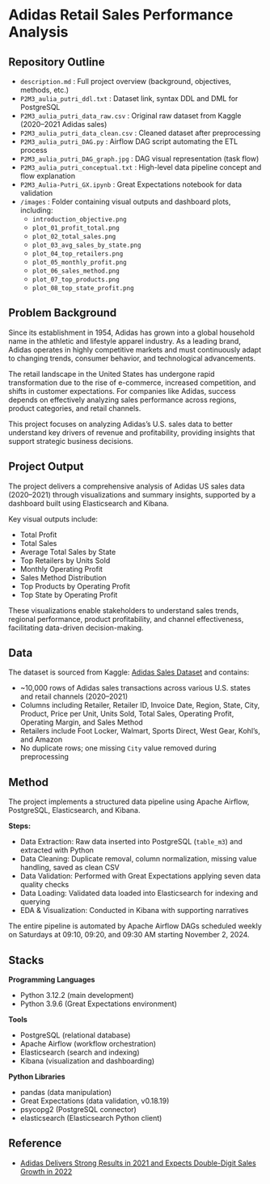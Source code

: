 # Adidas Retail Sales Performance Analysis

## Repository Outline  
- `description.md` : Full project overview (background, objectives, methods, etc.)  
- `P2M3_aulia_putri_ddl.txt` : Dataset link, syntax DDL and DML for PostgreSQL  
- `P2M3_aulia_putri_data_raw.csv` : Original raw dataset from Kaggle (2020–2021 Adidas sales)  
- `P2M3_aulia_putri_data_clean.csv` : Cleaned dataset after preprocessing  
- `P2M3_aulia_putri_DAG.py` : Airflow DAG script automating the ETL process  
- `P2M3_aulia_putri_DAG_graph.jpg` : DAG visual representation (task flow)  
- `P2M3_aulia_putri_conceptual.txt` : High-level data pipeline concept and flow explanation  
- `P2M3_Aulia-Putri_GX.ipynb` : Great Expectations notebook for data validation  
- `/images` : Folder containing visual outputs and dashboard plots, including:  
  - `introduction_objective.png`  
  - `plot_01_profit_total.png`  
  - `plot_02_total_sales.png`  
  - `plot_03_avg_sales_by_state.png`  
  - `plot_04_top_retailers.png`  
  - `plot_05_monthly_profit.png`  
  - `plot_06_sales_method.png`  
  - `plot_07_top_products.png`  
  - `plot_08_top_state_profit.png`  

## Problem Background  
Since its establishment in 1954, Adidas has grown into a global household name in the athletic and lifestyle apparel industry. As a leading brand, Adidas operates in highly competitive markets and must continuously adapt to changing trends, consumer behavior, and technological advancements.

The retail landscape in the United States has undergone rapid transformation due to the rise of e-commerce, increased competition, and shifts in customer expectations. For companies like Adidas, success depends on effectively analyzing sales performance across regions, product categories, and retail channels.

This project focuses on analyzing Adidas’s U.S. sales data to better understand key drivers of revenue and profitability, providing insights that support strategic business decisions.

## Project Output  
The project delivers a comprehensive analysis of Adidas US sales data (2020–2021) through visualizations and summary insights, supported by a dashboard built using Elasticsearch and Kibana.

Key visual outputs include:  
- Total Profit  
- Total Sales  
- Average Total Sales by State  
- Top Retailers by Units Sold  
- Monthly Operating Profit  
- Sales Method Distribution  
- Top Products by Operating Profit  
- Top State by Operating Profit  

These visualizations enable stakeholders to understand sales trends, regional performance, product profitability, and channel effectiveness, facilitating data-driven decision-making.

## Data  
The dataset is sourced from Kaggle: [Adidas Sales Dataset](https://www.kaggle.com/datasets/heemalichaudhari/adidas-sales-dataset) and contains:  
- ~10,000 rows of Adidas sales transactions across various U.S. states and retail channels (2020–2021)  
- Columns including Retailer, Retailer ID, Invoice Date, Region, State, City, Product, Price per Unit, Units Sold, Total Sales, Operating Profit, Operating Margin, and Sales Method  
- Retailers include Foot Locker, Walmart, Sports Direct, West Gear, Kohl’s, and Amazon  
- No duplicate rows; one missing `City` value removed during preprocessing  

## Method  
The project implements a structured data pipeline using Apache Airflow, PostgreSQL, Elasticsearch, and Kibana.  

**Steps:**  
- Data Extraction: Raw data inserted into PostgreSQL (`table_m3`) and extracted with Python  
- Data Cleaning: Duplicate removal, column normalization, missing value handling, saved as clean CSV  
- Data Validation: Performed with Great Expectations applying seven data quality checks  
- Data Loading: Validated data loaded into Elasticsearch for indexing and querying  
- EDA & Visualization: Conducted in Kibana with supporting narratives  

The entire pipeline is automated by Apache Airflow DAGs scheduled weekly on Saturdays at 09:10, 09:20, and 09:30 AM starting November 2, 2024.

## Stacks  

**Programming Languages**  
- Python 3.12.2 (main development)  
- Python 3.9.6 (Great Expectations environment)  

**Tools**  
- PostgreSQL (relational database)  
- Apache Airflow (workflow orchestration)  
- Elasticsearch (search and indexing)  
- Kibana (visualization and dashboarding)  

**Python Libraries**  
- pandas (data manipulation)  
- Great Expectations (data validation, v0.18.19)  
- psycopg2 (PostgreSQL connector)  
- elasticsearch (Elasticsearch Python client)  

## Reference  
- [Adidas Delivers Strong Results in 2021 and Expects Double-Digit Sales Growth in 2022](https://www.adidas-group.com/en/media/press-releases/adidas-delivers-strong-results-in-2021-and-expects-double-digit-sales-growth-in-2022)
